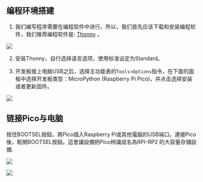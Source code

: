 ﻿---
sidebar_position: 3
sidebar_label: 编程环境准备
---

## 编程环境搭建

1. 我们编写程序需要在编程软件中进行，所以，我们首先应该下载和安装编程软件，我们推荐编程软件是: [Thonny](https://thonny.org/) 。

![](https://wiki-media-ef.oss-cn-hongkong.aliyuncs.com/docs/pico/pico-starter-kit/images/pico-starter-kit-programming-preparation-01.png)

2. 安装Thonny，自行选择语言选项，使用标准设定为Standard。

3. 开发板接上电脑USB之后，选择主功能表的` Tools→Options `指令，在下面的面板中选择开发板类型：MicroPython (Raspberry Pi Pico)，并点击选择安装或者更新固件。

![](https://wiki-media-ef.oss-cn-hongkong.aliyuncs.com/docs/pico/pico-starter-kit/images/pico-starter-kit-programming-preparation-02.png)

## 链接Pico与电脑

按住BOOTSEL按鈕，將Pico插入Raspberry Pi或其他電腦的USB端口。連接Pico後，鬆開BOOTSEL按鈕。這會讓設備把Pico辨識成名為RPI-RP2 的大容量存儲設備.

![](https://wiki-media-ef.oss-cn-hongkong.aliyuncs.com/docs/pico/pico-starter-kit/images/pico-starter-kit-programming-preparation-03.png)

![](https://wiki-media-ef.oss-cn-hongkong.aliyuncs.com/docs/pico/pico-starter-kit/images/pico-starter-kit-programming-preparation-04.png)

